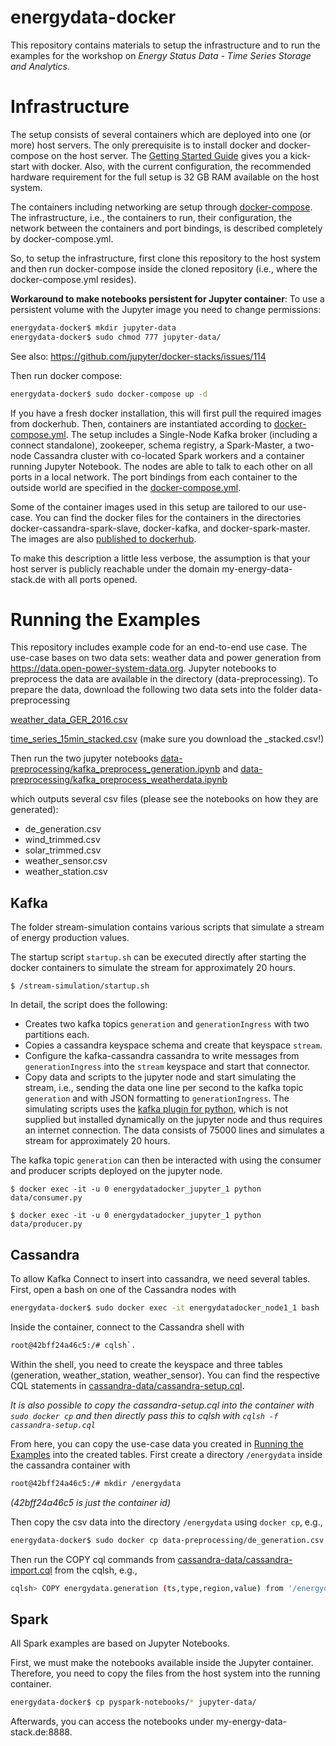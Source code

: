 # energydata-docker

This repository contains materials to setup the infrastructure and to run the examples for the workshop on _Energy Status Data - Time Series Storage and Analytics_.

# Infrastructure

The setup consists of several containers which are deployed into one (or more) host servers. The only prerequisite is to install docker and docker-compose on the host server. The [Getting Started Guide](https://docs.docker.com/get-started/) gives you a kick-start with docker. Also, with the current configuration, the recommended hardware requirement for the full setup is 32 GB RAM available on the host system.

The containers including networking are setup through [docker-compose](https://docs.docker.com/compose/). The infrastructure, i.e., the containers to run, their configuration, the network between the containers and port bindings, is described completely by docker-compose.yml.

So, to setup the infrastructure, first clone this repository to the host system and then run docker-compose inside the cloned repository (i.e., where the docker-compose.yml resides).

**Workaround to make notebooks persistent for Jupyter container**: To use a persistent volume with the Jupyter image you need to change permissions:

```bash
energydata-docker$ mkdir jupyter-data
energydata-docker$ sudo chmod 777 jupyter-data/
```
See also: https://github.com/jupyter/docker-stacks/issues/114

Then run docker compose:

```bash
energydata-docker$ sudo docker-compose up -d
```

If you have a fresh docker installation, this will first pull the required images from dockerhub. Then, containers are instantiated according to [docker-compose.yml](docker-compose.yml). The setup includes a Single-Node Kafka broker (including a connect standalone), zookeeper, schema registry, a Spark-Master, a two-node Cassandra cluster with co-located Spark workers and a container running Jupyter Notebook. The nodes are able to talk to each other on all ports in a local network. The port bindings from each container to the outside world are specified in the [docker-compose.yml](docker-compose.yml).

Some of the container images used in this setup are tailored to our use-case. You can find the docker files for the containers in the directories docker-cassandra-spark-slave, docker-kafka, and docker-spark-master. The images are also [published to dockerhub](https://hub.docker.com/u/holtri/).

To make this description a little less verbose, the assumption is that your host server is publicly reachable under the domain my-energy-data-stack.de with all ports opened.

# Running the Examples

This repository includes example code for an end-to-end use case. The use-case bases on two data sets: weather data and power generation from https://data.open-power-system-data.org. Jupyter notebooks to preprocess the data are available in the directory (data-preprocessing). To prepare the data, download the following two data sets into the folder data-preprocessing

[weather_data_GER_2016.csv](https://data.open-power-system-data.org/weather_data/)

[time_series_15min_stacked.csv](https://data.open-power-system-data.org/time_series/) (make sure you download the \_stacked.csv!)

Then run the two jupyter notebooks [data-preprocessing/kafka_preprocess_generation.ipynb](data-preprocessing/kafka_preprocess_generation.ipynb) and [data-preprocessing/kafka_preprocess_weatherdata.ipynb](data-preprocessing/kafka_preprocess_weatherdata.ipynb)

which outputs several csv files (please see the notebooks on how they are generated):

* de_generation.csv
* wind_trimmed.csv
* solar_trimmed.csv
* weather_sensor.csv
* weather_station.csv

## Kafka

The folder stream-simulation contains various scripts that simulate a stream of energy production values.

The startup script ``startup.sh`` can be executed directly after starting the docker containers to simulate the stream for approximately 20 hours.

```$ /stream-simulation/startup.sh```

In detail, the script does the following:
* Creates two kafka topics ``generation`` and ``generationIngress`` with two partitions each.
* Copies a cassandra keyspace schema and create that keyspace ``stream``.
* Configure the kafka-cassandra cassandra to write messages from ``generationIngress`` into the ``stream`` keyspace and start that connector.
* Copy data and scripts to the jupyter node and start simulating the stream, i.e., sending the data one line per second to the kafka topic ``generation`` and with JSON formatting to ``generationIngress``. The simulating scripts uses the [kafka plugin for python](https://github.com/dpkp/kafka-python), which is not supplied but installed dynamically on the jupyter node and thus requires an internet connection. The data consists of 75000 lines and simulates a stream for approximately 20 hours.

The kafka topic ``generation`` can then be interacted with using the consumer and producer scripts deployed on the jupyter node.

```$ docker exec -it -u 0 energydatadocker_jupyter_1 python data/consumer.py```

```$ docker exec -it -u 0 energydatadocker_jupyter_1 python data/producer.py```

## Cassandra

To allow Kafka Connect to insert into cassandra, we need several tables. First, open a bash on one of the Cassandra nodes with

```bash
energydata-docker$ sudo docker exec -it energydatadocker_node1_1 bash
```

Inside the container, connect to the Cassandra shell with

```bash
root@42bff24a46c5:/# cqlsh`.
```

Within the shell, you need to create the keyspace and three tables (generation, weather_station, weather_sensor). You can find the respective CQL statements in [cassandra-data/cassandra-setup.cql](cassandra-data/cassandra-setup.cql).

_It is also possible to copy the cassandra-setup.cql into the container with `sudo docker cp` and then directly pass this to cqlsh with `cqlsh -f cassandra-setup.cql`_

From here, you can copy the use-case data you created in [Running the Examples](#running-the-examples) into the created tables. First create a directory `/energydata` inside the cassandra container with

```bash
root@42bff24a46c5:/# mkdir /energydata
```

_(42bff24a46c5 is just the container id)_

Then copy the csv data into the directory `/energydata` using `docker cp`, e.g.,

```bash
energydata-docker$ sudo docker cp data-preprocessing/de_generation.csv energydatadocker_node1_1:/energydata
```

Then run the COPY cql commands from [cassandra-data/cassandra-import.cql](cassandra-data/cassandra-import.cql) from the cqlsh, e.g.,

```bash
cqlsh> COPY energydata.generation (ts,type,region,value) from '/energydata/de_generation.csv' with HEADER=true AND DELIMITER=',';
```


## Spark

All Spark examples are based on Jupyter Notebooks.

First, we must make the notebooks available inside the Jupyter container. Therefore, you need to copy the files from the host system into the running container.

```bash
energydata-docker$ cp pyspark-notebooks/* jupyter-data/
```

Afterwards, you can access the notebooks under my-energy-data-stack.de:8888.
